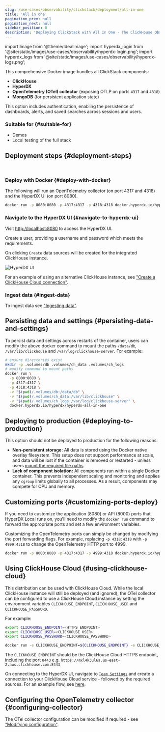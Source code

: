 ```yaml
---
slug: /use-cases/observability/clickstack/deployment/all-in-one
title: 'All in one'
pagination_prev: null
pagination_next: null
sidebar_position: 0
description: 'Deploying ClickStack with All In One - The ClickHouse Observability Stack'
---
```


import Image from '@theme/IdealImage';
import hyperdx_login from '@site/static/images/use-cases/observability/hyperdx-login.png';
import hyperdx_logs from '@site/static/images/use-cases/observability/hyperdx-logs.png';

This comprehensive Docker image bundles all ClickStack components:

* **ClickHouse**
* **HyperDX**
* **OpenTelemetry (OTel) collector** (exposing OTLP on ports `4317` and `4318`)
* **MongoDB** (for persistent application state)

This option includes authentication, enabling the persistence of dashboards, alerts, and saved searches across sessions and users.

### Suitable for {#suitable-for}

* Demos
* Local testing of the full stack

## Deployment steps {#deployment-steps}
<br/>

<VerticalStepper headerLevel="h3">

### Deploy with Docker {#deploy-with-docker}

The following will run an OpenTelemetry collector (on port 4317 and 4318) and the HyperDX UI (on port 8080).

```bash
docker run -p 8080:8080 -p 4317:4317 -p 4318:4318 docker.hyperdx.io/hyperdx/hyperdx-all-in-one
```

### Navigate to the HyperDX UI {#navigate-to-hyperdx-ui}

Visit [http://localhost:8080](http://localhost:8080) to access the HyperDX UI.

Create a user, providing a username and password which meets the requirements. 

On clicking `Create` data sources will be created for the integrated ClickHouse instance.

<Image img={hyperdx_login} alt="HyperDX UI" size="lg"/>

For an example of using an alternative ClickHouse instance, see ["Create a ClickHouse Cloud connection"](/use-cases/observability/clickstack/getting-started#create-a-cloud-connection).

### Ingest data {#ingest-data}

To ingest data see ["Ingesting data"](/use-cases/observability/clickstack/ingesting-data).

</VerticalStepper>

## Persisting data and settings {#persisting-data-and-settings}

To persist data and settings across restarts of the container, users can modify the above docker command to mount the paths `/data/db`, `/var/lib/clickhouse` and `/var/log/clickhouse-server`. For example:

```bash
# ensure directories exist
mkdir -p .volumes/db .volumes/ch_data .volumes/ch_logs
# modify command to mount paths
docker run \
  -p 8080:8080 \
  -p 4317:4317 \
  -p 4318:4318 \
  -v "$(pwd)/.volumes/db:/data/db" \
  -v "$(pwd)/.volumes/ch_data:/var/lib/clickhouse" \
  -v "$(pwd)/.volumes/ch_logs:/var/log/clickhouse-server" \
  docker.hyperdx.io/hyperdx/hyperdx-all-in-one
```

## Deploying to production {#deploying-to-production}

This option should not be deployed to production for the following reasons:

- **Non-persistent storage:** All data is stored using the Docker native overlay filesystem. This setup does not support performance at scale, and data will be lost if the container is removed or restarted - unless users [mount the required file paths](#persisting-data-and-settings).
- **Lack of component isolation:** All components run within a single Docker container. This prevents independent scaling and monitoring and applies any `cgroup` limits globally to all processes. As a result, components may compete for CPU and memory.

## Customizing ports {#customizing-ports-deploy}

If you need to customize the application (8080) or API (8000) ports that HyperDX Local runs on, you'll need to modify the `docker run` command to forward the appropriate ports and set a few environment variables.

Customizing the OpenTelemetry ports can simply be changed by modifying the port forwarding flags. For example,  replacing `-p 4318:4318` with `-p 4999:4318` to change the OpenTelemetry HTTP port to 4999.

```bash
docker run -p 8080:8080 -p 4317:4317 -p 4999:4318 docker.hyperdx.io/hyperdx/hyperdx-all-in-one
```

## Using ClickHouse Cloud {#using-clickhouse-cloud}

This distribution can be used with ClickHouse Cloud. While the local ClickHouse instance will still be deployed (and ignored), the OTel collector can be configured to use a ClickHouse Cloud instance by setting the environment variables `CLICKHOUSE_ENDPOINT`, `CLICKHOUSE_USER` and `CLICKHOUSE_PASSWORD`. 

For example:

```bash
export CLICKHOUSE_ENDPOINT=<HTTPS ENDPOINT>
export CLICKHOUSE_USER=<CLICKHOUSE_USER>
export CLICKHOUSE_PASSWORD=<CLICKHOUSE_PASSWORD>

docker run -e CLICKHOUSE_ENDPOINT=${CLICKHOUSE_ENDPOINT} -e CLICKHOUSE_USER=default -e CLICKHOUSE_PASSWORD=${CLICKHOUSE_PASSWORD} -p 8080:8080 -p 4317:4317 -p 4318:4318 docker.hyperdx.io/hyperdx/hyperdx-all-in-one
```

The `CLICKHOUSE_ENDPOINT` should be the ClickHouse Cloud HTTPS endpoint, including the port `8443` e.g. `https://mxl4k3ul6a.us-east-2.aws.clickhouse.com:8443`

On connecting to the HyperDX UI, navigate to [`Team Settings`](http://localhost:8080/team) and create a connection to your ClickHouse Cloud service - followed by the required sources. For an example flow, see [here](/use-cases/observability/clickstack/getting-started#create-a-cloud-connection).

## Configuring the OpenTelemetry collector {#configuring-collector}

The OTel collector configuration can be modified if required - see ["Modifying configuration"](/use-cases/observability/clickstack/ingesting-data/otel-collector#modifying-otel-collector-configuration).
